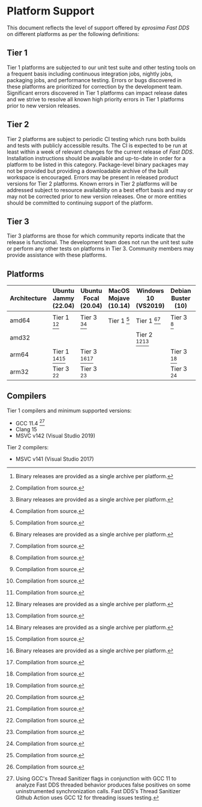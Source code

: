 # Platform Support

This document reflects the level of support offered by *eprosima Fast DDS* on different platforms as per the following
definitions:

## Tier 1

Tier 1 platforms are subjected to our unit test suite and other testing tools on a frequent basis including continuous
integration jobs, nightly jobs, packaging jobs, and performance testing.
Errors or bugs discovered in these platforms are prioritized for correction by the development team.
Significant errors discovered in Tier 1 platforms can impact release dates and we strive to resolve all known high
priority errors in Tier 1 platforms prior to new version releases.

## Tier 2

Tier 2 platforms are subject to periodic CI testing which runs both builds and tests with publicly accessible results.
The CI is expected to be run at least within a week of relevant changes for the current release of *Fast DDS*.
Installation instructions should be available and up-to-date in order for a platform to be listed in this category.
Package-level binary packages may not be provided but providing a downloadable archive of the built workspace is
encouraged.
Errors may be present in released product versions for Tier 2 platforms.
Known errors in Tier 2 platforms will be addressed subject to resource availability on a best effort basis and may or
may not be corrected prior to new version releases.
One or more entities should be committed to continuing support of the platform.

## Tier 3

Tier 3 platforms are those for which community reports indicate that the release is functional.
The development team does not run the unit test suite or perform any other tests on platforms in Tier 3.
Community members may provide assistance with these platforms.

## Platforms

|Architecture|Ubuntu Jammy (22.04)|Ubuntu Focal (20.04)|MacOS Mojave (10.14)|Windows 10 (VS2019)|Debian Buster (10)|Android 12 |Android 13 | QNX 7.1   |
|------------|--------------------|--------------------|--------------------|-------------------|------------------|-----------|-----------|-----------|
|amd64       |Tier 1 [^a][^s]     |Tier 3 [^a][^s]     |Tier 1 [^s]         |Tier 1 [^a][^s]    |Tier 3 [^s]       |Tier 3 [^s]|Tier 3 [^s]|Tier 3 [^s]|
|amd32       |                    |                    |                    |Tier 2 [^a][^s]    |                  |           |           |           |
|arm64       |Tier 1 [^a][^s]     |Tier 3 [^a][^s]     |                    |                   |Tier 3 [^s]       |Tier 3 [^s]|Tier 3 [^s]|Tier 3 [^s]|
|arm32       |Tier 3 [^s]         |Tier 3 [^s]         |                    |                   |Tier 3 [^s]       |Tier 3 [^s]|Tier 3 [^s]|           |

[^a]: Binary releases are provided as a single archive per platform.
[^s]: Compilation from source.

## Compilers

Tier 1 compilers and minimum supported versions:

* GCC 11.4 [^d]
* Clang 15
* MSVC v142 (Visual Studio 2019)

Tier 2 compilers:

* MSVC v141 (Visual Studio 2017)

[^d]: Using GCC's Thread Sanitizer flags in conjunction with GCC 11 to analyze Fast DDS threaded behavior produces
false positives on some uninstrumented synchronization calls.
Fast DDS's Thread Sanitizer Github Action uses GCC 12 for threading issues testing.

